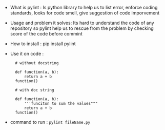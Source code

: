 - What is pylint : Is python library to help us to list error, enforce coding standards, looks for code smell, give suggestion of code imporvement
- Usage and problem it solves: Its hard to understand the code of any repository so pylint help us to rescue from the problem by checking score of the code before commint

- How to install : pip install pylint
- Use it on code : 

        # without docstring
        
        def function(a, b):
            return a + b
        function()

        # with doc string

        def function(a, b):
            '''funciton to sum the values"""
            return a + b
        function()
- command to run : 
 `pylint fileName.py`



